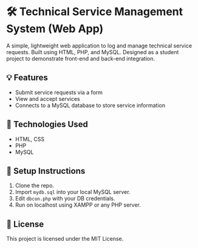 # 🛠️ Technical Service Management System (Web App)

A simple, lightweight web application to log and manage technical service requests. Built using HTML, PHP, and MySQL. Designed as a student project to demonstrate front-end and back-end integration.

## 💡 Features
- Submit service requests via a form
- View and accept services 
- Connects to a MySQL database to store service information

## 🔧 Technologies Used
- HTML, CSS 
- PHP 
- MySQL 

## 🚀 Setup Instructions
1. Clone the repo.
2. Import `mydb.sql` into your local MySQL server.
3. Edit `dbcon.php` with your DB credentials.
4. Run on localhost using XAMPP or any PHP server.


## 📄 License
This project is licensed under the MIT License.

